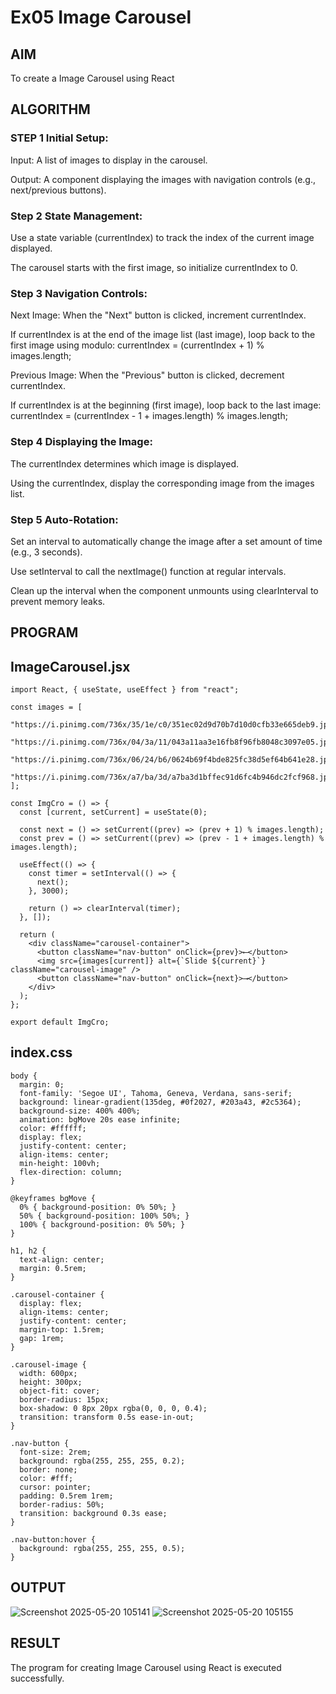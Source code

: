 # Ex05 Image Carousel
## AIM
To create a Image Carousel using React 

## ALGORITHM
### STEP 1 Initial Setup:
Input: A list of images to display in the carousel.

Output: A component displaying the images with navigation controls (e.g., next/previous buttons).

### Step 2 State Management:
Use a state variable (currentIndex) to track the index of the current image displayed.

The carousel starts with the first image, so initialize currentIndex to 0.

### Step 3 Navigation Controls:
Next Image: When the "Next" button is clicked, increment currentIndex.

If currentIndex is at the end of the image list (last image), loop back to the first image using modulo:
currentIndex = (currentIndex + 1) % images.length;

Previous Image: When the "Previous" button is clicked, decrement currentIndex.

If currentIndex is at the beginning (first image), loop back to the last image:
currentIndex = (currentIndex - 1 + images.length) % images.length;

### Step 4 Displaying the Image:
The currentIndex determines which image is displayed.

Using the currentIndex, display the corresponding image from the images list.

### Step 5 Auto-Rotation:
Set an interval to automatically change the image after a set amount of time (e.g., 3 seconds).

Use setInterval to call the nextImage() function at regular intervals.

Clean up the interval when the component unmounts using clearInterval to prevent memory leaks.

## PROGRAM
## ImageCarousel.jsx
```
import React, { useState, useEffect } from "react";

const images = [
  "https://i.pinimg.com/736x/35/1e/c0/351ec02d9d70b7d10d0cfb33e665deb9.jpg",
  "https://i.pinimg.com/736x/04/3a/11/043a11aa3e16fb8f96fb8048c3097e05.jpg",
  "https://i.pinimg.com/736x/06/24/b6/0624b69f4bde825fc38d5ef64b641e28.jpg",
  "https://i.pinimg.com/736x/a7/ba/3d/a7ba3d1bffec91d6fc4b946dc2fcf968.jpg"
];

const ImgCro = () => {
  const [current, setCurrent] = useState(0);

  const next = () => setCurrent((prev) => (prev + 1) % images.length);
  const prev = () => setCurrent((prev) => (prev - 1 + images.length) % images.length);

  useEffect(() => {
    const timer = setInterval(() => {
      next();
    }, 3000);

    return () => clearInterval(timer);
  }, []);

  return (
    <div className="carousel-container">
      <button className="nav-button" onClick={prev}>⟵</button>
      <img src={images[current]} alt={`Slide ${current}`} className="carousel-image" />
      <button className="nav-button" onClick={next}>⟶</button>
    </div>
  );
};

export default ImgCro;

```
## index.css
```
body {
  margin: 0;
  font-family: 'Segoe UI', Tahoma, Geneva, Verdana, sans-serif;
  background: linear-gradient(135deg, #0f2027, #203a43, #2c5364);
  background-size: 400% 400%;
  animation: bgMove 20s ease infinite;
  color: #ffffff;
  display: flex;
  justify-content: center;
  align-items: center;
  min-height: 100vh;
  flex-direction: column;
}

@keyframes bgMove {
  0% { background-position: 0% 50%; }
  50% { background-position: 100% 50%; }
  100% { background-position: 0% 50%; }
}

h1, h2 {
  text-align: center;
  margin: 0.5rem;
}

.carousel-container {
  display: flex;
  align-items: center;
  justify-content: center;
  margin-top: 1.5rem;
  gap: 1rem;
}

.carousel-image {
  width: 600px;
  height: 300px;
  object-fit: cover;
  border-radius: 15px;
  box-shadow: 0 8px 20px rgba(0, 0, 0, 0.4);
  transition: transform 0.5s ease-in-out;
}

.nav-button {
  font-size: 2rem;
  background: rgba(255, 255, 255, 0.2);
  border: none;
  color: #fff;
  cursor: pointer;
  padding: 0.5rem 1rem;
  border-radius: 50%;
  transition: background 0.3s ease;
}

.nav-button:hover {
  background: rgba(255, 255, 255, 0.5);
}

```

## OUTPUT
![Screenshot 2025-05-20 105141](https://github.com/user-attachments/assets/3a09bee9-1822-468d-8461-18acb3c85076)
![Screenshot 2025-05-20 105155](https://github.com/user-attachments/assets/fa95f4db-3774-4f9b-8447-c06a0c9c89bd)





## RESULT
The program for creating Image Carousel using React is executed successfully.
